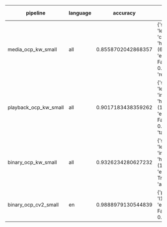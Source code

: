 | pipeline              | language | accuracy           | params                                                                                                                                                  | size (MB) |
|-----------------------|----------|--------------------|---------------------------------------------------------------------------------------------------------------------------------------------------------|-----------|
| media_ocp_kw_small    | all      | 0.8558702042868357 | {'solver': 'adam', 'learning_rate': 'constant', 'hidden_layer_sizes': (63, 38), 'early_stopping': False, 'alpha': 0.006, 'activation': 'relu'}          | 1.468     |
| playback_ocp_kw_small | all      | 0.9017183438359262 | {'solver': 'adam', 'learning_rate': 'invscaling', 'hidden_layer_sizes': (114, 101, 36), 'early_stopping': False, 'alpha': 0.0485, 'activation': 'tanh'} | 3.904     |
| binary_ocp_kw_small   | all      | 0.9326234280627232 | {'solver': 'adam', 'learning_rate': 'invscaling', 'hidden_layer_sizes': (120, 20, 80), 'early_stopping': True, 'alpha': 0.006, 'activation': 'tanh'}    | 2.373     |
| binary_ocp_cv2_small  | en       | 0.9888979130544839 | {'penalty': None, 'l1_ratio': 0.9, 'early_stopping': False, 'alpha': 0.005}                                                                             | 2.166     |